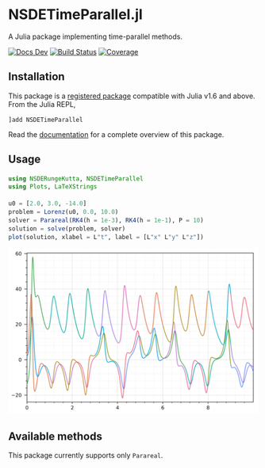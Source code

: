 # NSDETimeParallel.jl

A Julia package implementing time-parallel methods.

[![Docs Dev](https://img.shields.io/badge/docs-dev-blue.svg)](https://giancarloantonucci.github.io/NSDETimeParallel.jl/dev) [![Build Status](https://img.shields.io/github/workflow/status/giancarloantonucci/NSDETimeParallel.jl/CI)](https://github.com/giancarloantonucci/NSDETimeParallel.jl/actions) [![Coverage](https://img.shields.io/codecov/c/github/giancarloantonucci/NSDETimeParallel.jl?label=coverage)](https://codecov.io/gh/giancarloantonucci/NSDETimeParallel.jl)

## Installation

This package is a [registered package](https://juliahub.com/ui/Search?q=NSDETimeParallel&type=packages) compatible with Julia v1.6 and above. From the Julia REPL,

```
]add NSDETimeParallel
```

Read the [documentation](https://giancarloantonucci.github.io/NSDETimeParallel.jl/dev) for a complete overview of this package.

## Usage

```julia
using NSDERungeKutta, NSDETimeParallel
using Plots, LaTeXStrings

u0 = [2.0, 3.0, -14.0]
problem = Lorenz(u0, 0.0, 10.0)
solver = Parareal(RK4(h = 1e-3), RK4(h = 1e-1), P = 10)
solution = solve(problem, solver)
plot(solution, xlabel = L"t", label = [L"x" L"y" L"z"])
```

![svg](imgs/lorenz.svg)

## Available methods

This package currently supports only `Parareal`.
